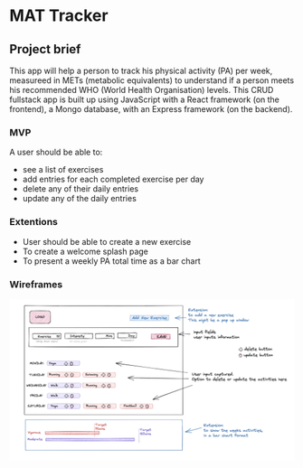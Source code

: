 # MAT Tracker

## Project brief
This app will help a person to track his physical activity (PA) per week, measureed in METs (metabolic equivalents) to understand if a person meets his recommended WHO (World Health Organisation) levels. This CRUD fullstack app is built up using JavaScript with a React framework (on the frontend), a Mongo database, with an Express framework (on the backend).

### MVP
A user should be able to:
* see a list of exercises
* add entries for each completed exercise per day
* delete any of their daily entries
* update any of the daily entries

### Extentions
* User should be able to create a new exercise
* To create a welcome splash page
* To present a weekly PA total time as a bar chart

### Wireframes
![Wireframe](Screengrabs/Screenshot%202023-02-03%20at%2011.57.33.png)
